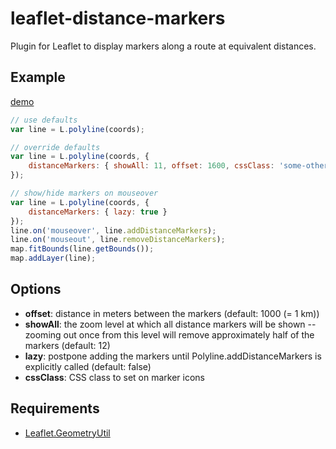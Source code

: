 # leaflet-distance-markers

Plugin for Leaflet to display markers along a route at equivalent distances.

## Example

[demo](https://adoroszlai.github.io/leaflet-distance-markers/)

```javascript
// use defaults
var line = L.polyline(coords);

// override defaults
var line = L.polyline(coords, {
	distanceMarkers: { showAll: 11, offset: 1600, cssClass: 'some-other-class' }
});

// show/hide markers on mouseover
var line = L.polyline(coords, {
	distanceMarkers: { lazy: true }
});
line.on('mouseover', line.addDistanceMarkers);
line.on('mouseout', line.removeDistanceMarkers);
map.fitBounds(line.getBounds());
map.addLayer(line);
```

## Options

 * **offset**: distance in meters between the markers (default: 1000 (= 1 km))
 * **showAll**: the zoom level at which all distance markers will be shown -- zooming out once from this level will remove approximately half of the markers (default: 12)
 * **lazy**: postpone adding the markers until Polyline.addDistanceMarkers is explicitly called (default: false)
 * **cssClass**: CSS class to set on marker icons

## Requirements

 * [Leaflet.GeometryUtil](https://github.com/makinacorpus/Leaflet.GeometryUtil)

